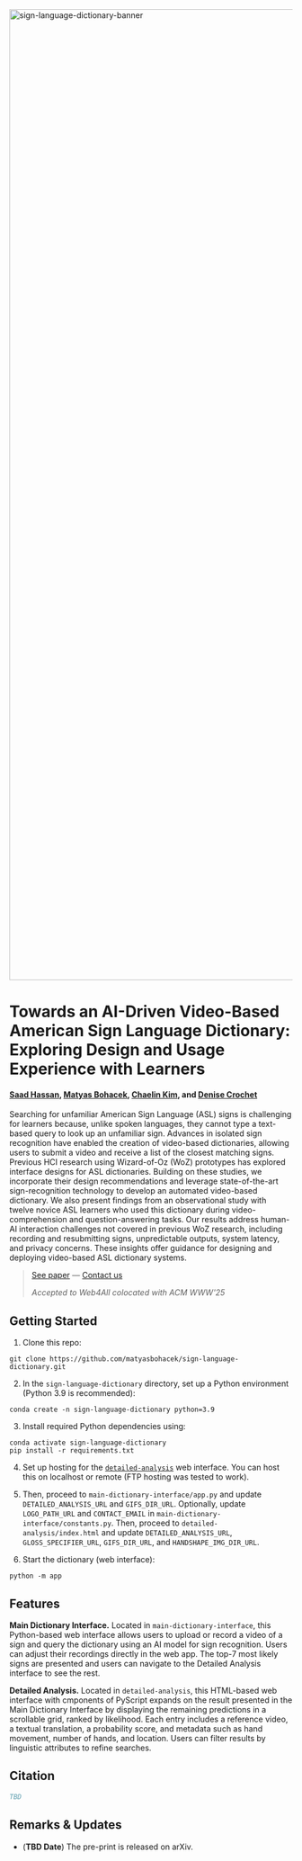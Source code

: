 <img width="1727" alt="sign-language-dictionary-banner" src="https://github.com/user-attachments/assets/c8b2f3e6-c42a-410c-8fd4-edaef9f4482f" />

# Towards an AI-Driven Video-Based American Sign Language Dictionary: Exploring Design and Usage Experience with Learners

#### [Saad Hassan](https://saadh.info), [Matyas Bohacek](https://www.matyasbohacek.com), [Chaelin Kim](https://chaelin0722.github.io/), and [Denise Crochet](https://liberalarts.tulane.edu/linguistics/people/faculty/denise-crochet)

Searching for unfamiliar American Sign Language (ASL) signs is challenging for learners because, unlike spoken languages, they cannot type a text-based query to look up an unfamiliar sign. Advances in isolated sign recognition have enabled the creation of video-based dictionaries, allowing users to submit a video and receive a list of the closest matching signs. Previous HCI research using Wizard-of-Oz (WoZ) prototypes has explored interface designs for ASL dictionaries. Building on these studies, we incorporate their design recommendations and leverage state-of-the-art sign-recognition technology to develop an automated video-based dictionary. We also present findings from an observational study with twelve novice ASL learners who used this dictionary during video-comprehension and question-answering tasks. Our results address human-AI interaction challenges not covered in previous WoZ research, including recording and resubmitting signs, unpredictable outputs, system latency, and privacy concerns. These insights offer guidance for designing and deploying video-based ASL dictionary systems.

> [See paper]() — [Contact us](mailto:maty-at-stanford-dot-edu)
> 
> _Accepted to Web4All colocated with ACM WWW'25_

## Getting Started

1. Clone this repo:

```shell
git clone https://github.com/matyasbohacek/sign-language-dictionary.git
```

2. In the `sign-language-dictionary` directory, set up a Python environment (Python 3.9 is recommended):

```shell
conda create -n sign-language-dictionary python=3.9
```

3. Install required Python dependencies using:

```shell
conda activate sign-language-dictionary
pip install -r requirements.txt
```

4. Set up hosting for the [`detailed-analysis`](detailed-analysis/) web interface. You can host this on localhost or remote (FTP hosting was tested to work).

5. Then, proceed to `main-dictionary-interface/app.py` and update `DETAILED_ANALYSIS_URL` and `GIFS_DIR_URL`. Optionally, update `LOGO_PATH_URL` and `CONTACT_EMAIL` in `main-dictionary-interface/constants.py`. Then, proceed to `detailed-analysis/index.html` and update `DETAILED_ANALYSIS_URL`, `GLOSS_SPECIFIER_URL`, `GIFS_DIR_URL`, and `HANDSHAPE_IMG_DIR_URL`.

6. Start the dictionary (web interface):

```shell
python -m app
```

## Features

**Main Dictionary Interface.** Located in `main-dictionary-interface`, this Python-based web interface allows users to upload or record a video of a sign and query the dictionary using an AI model for sign recognition. Users can adjust their recordings directly in the web app. The top-7 most likely signs are presented and users can navigate to the Detailed Analysis interface to see the rest.

**Detailed Analysis.** Located in `detailed-analysis`, this HTML-based web interface with cmponents of PyScript expands on the result presented in the Main Dictionary Interface by displaying the remaining predictions in a scrollable grid, ranked by likelihood. Each entry includes a reference video, a textual translation, a probability score, and metadata such as hand movement, number of hands, and location. Users can filter results by linguistic attributes to refine searches.

## Citation

```bibtex
TBD
```

## Remarks & Updates

- (**TBD Date**) The pre-print is released on arXiv.
